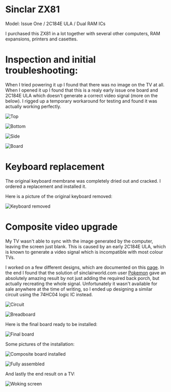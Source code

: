 # Sinclar ZX81 
Model: Issue One / 2C184E ULA / Dual RAM ICs

I purchased this ZX81 in a lot together with several other computers, RAM expansions, printers and casettes.

# Inspection and initial troubleshooting:
When I tried powering it up I found that there was no image on the TV at all. When I opened it up I found that this is a realy early issue one board and 2C184E ULA which doesn't generate a correct video signal (more on the below). I rigged up a temporary workaround for testing and found it was actually working perfectly.

![Top](img_001.jpg)

![Bottom](img_002.jpg)

![Side](img_003.jpg)

![Board](img_004.jpg)

# Keyboard replacement
The original keyboard membrane was completely dried out and cracked. I ordered a replacement and installed it. 

Here is a picture of the original keyboard removed:

![Keyboard removed](img_006.jpg)

# Composite video upgrade
My TV wasn't able to sync with the image generated by the computer, leaving the screen just blank. This is caused by an early 2C184E ULA, which is known to generate a video signal which is incompatible with most colour TVs. 

I worked on a few different designs, which are documented on this [page](../2021-03-20_Sinclair_ZX81_video_board). In the end I found that the solution of sinclairworld.com user [Pokemon](https://www.sinclairzxworld.com/viewtopic.php?f=6&t=840) gave an absolutely amazing result by not just adding the required back porch, but actually recreating the whole signal. Unfortunately it wasn't available for sale anywhere at the time of writing, so I ended up designing a similar circuit using the 74HC04 logic IC instead. 

![Circuit](composite_img_001.png)

![Breadboard](composite_img_002.jpg)

Here is the final board ready to be installed:

![Final board](composite_img_003.jpg)

Some pictures of the installation:

![Composite board installed](img_005.jpg)

![Fully assembled](img_007.jpg)

And lastly the end result on a TV:

![Woking screen](img_008.jpg)